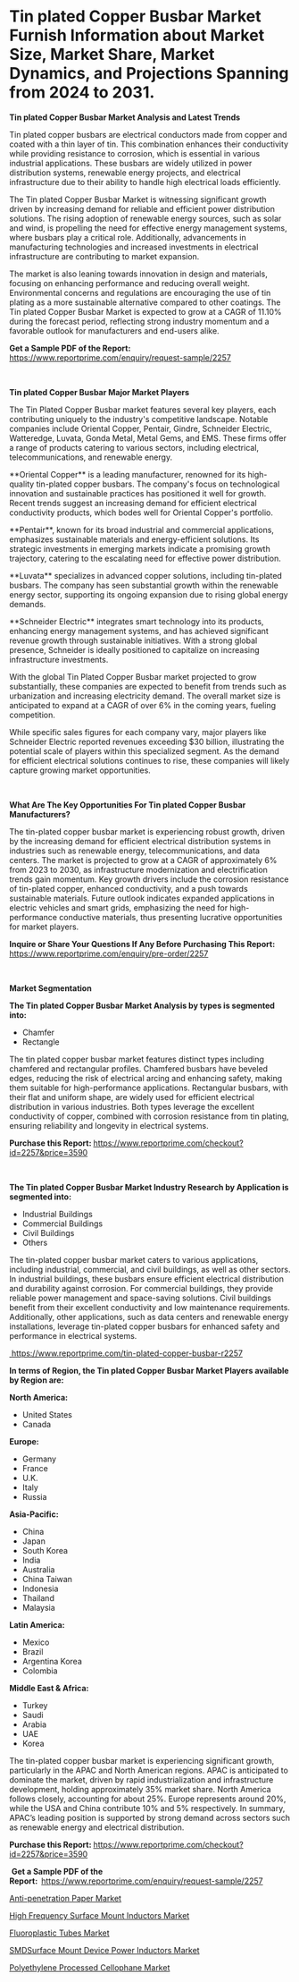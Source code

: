 <p><h1>Tin plated Copper Busbar Market Furnish Information about Market Size, Market Share, Market Dynamics, and Projections Spanning from 2024 to 2031.</h1></p><p><strong>Tin plated Copper Busbar Market Analysis and Latest Trends</strong></p>
<p><p>Tin plated copper busbars are electrical conductors made from copper and coated with a thin layer of tin. This combination enhances their conductivity while providing resistance to corrosion, which is essential in various industrial applications. These busbars are widely utilized in power distribution systems, renewable energy projects, and electrical infrastructure due to their ability to handle high electrical loads efficiently.</p><p>The Tin plated Copper Busbar Market is witnessing significant growth driven by increasing demand for reliable and efficient power distribution solutions. The rising adoption of renewable energy sources, such as solar and wind, is propelling the need for effective energy management systems, where busbars play a critical role. Additionally, advancements in manufacturing technologies and increased investments in electrical infrastructure are contributing to market expansion.</p><p>The market is also leaning towards innovation in design and materials, focusing on enhancing performance and reducing overall weight. Environmental concerns and regulations are encouraging the use of tin plating as a more sustainable alternative compared to other coatings. The Tin plated Copper Busbar Market is expected to grow at a CAGR of 11.10% during the forecast period, reflecting strong industry momentum and a favorable outlook for manufacturers and end-users alike.</p></p>
<p><strong>Get a Sample PDF of the Report:&nbsp;</strong> <a href="https://www.reportprime.com/enquiry/request-sample/2257">https://www.reportprime.com/enquiry/request-sample/2257</a></p>
<p>&nbsp;</p>
<p><strong>Tin plated Copper Busbar Major Market Players</strong></p>
<p><p>The Tin Plated Copper Busbar market features several key players, each contributing uniquely to the industry's competitive landscape. Notable companies include Oriental Copper, Pentair, Gindre, Schneider Electric, Watteredge, Luvata, Gonda Metal, Metal Gems, and EMS. These firms offer a range of products catering to various sectors, including electrical, telecommunications, and renewable energy.</p><p>**Oriental Copper** is a leading manufacturer, renowned for its high-quality tin-plated copper busbars. The company's focus on technological innovation and sustainable practices has positioned it well for growth. Recent trends suggest an increasing demand for efficient electrical conductivity products, which bodes well for Oriental Copper's portfolio.</p><p>**Pentair**, known for its broad industrial and commercial applications, emphasizes sustainable materials and energy-efficient solutions. Its strategic investments in emerging markets indicate a promising growth trajectory, catering to the escalating need for effective power distribution.</p><p>**Luvata** specializes in advanced copper solutions, including tin-plated busbars. The company has seen substantial growth within the renewable energy sector, supporting its ongoing expansion due to rising global energy demands. </p><p>**Schneider Electric** integrates smart technology into its products, enhancing energy management systems, and has achieved significant revenue growth through sustainable initiatives. With a strong global presence, Schneider is ideally positioned to capitalize on increasing infrastructure investments.</p><p>With the global Tin Plated Copper Busbar market projected to grow substantially, these companies are expected to benefit from trends such as urbanization and increasing electricity demand. The overall market size is anticipated to expand at a CAGR of over 6% in the coming years, fueling competition.</p><p>While specific sales figures for each company vary, major players like Schneider Electric reported revenues exceeding $30 billion, illustrating the potential scale of players within this specialized segment. As the demand for efficient electrical solutions continues to rise, these companies will likely capture growing market opportunities.</p></p>
<p>&nbsp;</p>
<p><strong>What Are The Key Opportunities For Tin plated Copper Busbar Manufacturers?</strong></p>
<p><p>The tin-plated copper busbar market is experiencing robust growth, driven by the increasing demand for efficient electrical distribution systems in industries such as renewable energy, telecommunications, and data centers. The market is projected to grow at a CAGR of approximately 6% from 2023 to 2030, as infrastructure modernization and electrification trends gain momentum. Key growth drivers include the corrosion resistance of tin-plated copper, enhanced conductivity, and a push towards sustainable materials. Future outlook indicates expanded applications in electric vehicles and smart grids, emphasizing the need for high-performance conductive materials, thus presenting lucrative opportunities for market players.</p></p>
<p><strong>Inquire or Share Your Questions If Any Before Purchasing This Report:</strong> <a href="https://www.reportprime.com/enquiry/pre-order/2257">https://www.reportprime.com/enquiry/pre-order/2257</a></p>
<p>&nbsp;</p>
<p><strong>Market Segmentation</strong></p>
<p><strong>The Tin plated Copper Busbar Market Analysis by types is segmented into:</strong></p>
<p><ul><li>Chamfer</li><li>Rectangle</li></ul></p>
<p><p>The tin plated copper busbar market features distinct types including chamfered and rectangular profiles. Chamfered busbars have beveled edges, reducing the risk of electrical arcing and enhancing safety, making them suitable for high-performance applications. Rectangular busbars, with their flat and uniform shape, are widely used for efficient electrical distribution in various industries. Both types leverage the excellent conductivity of copper, combined with corrosion resistance from tin plating, ensuring reliability and longevity in electrical systems.</p></p>
<p><strong>Purchase this Report:&nbsp;</strong><a href="https://www.reportprime.com/checkout?id=2257&price=3590">https://www.reportprime.com/checkout?id=2257&price=3590</a></p>
<p>&nbsp;</p>
<p><strong>The Tin plated Copper Busbar Market Industry Research by Application is segmented into:</strong></p>
<p><ul><li>Industrial Buildings</li><li>Commercial Buildings</li><li>Civil Buildings</li><li>Others</li></ul></p>
<p><p>The tin-plated copper busbar market caters to various applications, including industrial, commercial, and civil buildings, as well as other sectors. In industrial buildings, these busbars ensure efficient electrical distribution and durability against corrosion. For commercial buildings, they provide reliable power management and space-saving solutions. Civil buildings benefit from their excellent conductivity and low maintenance requirements. Additionally, other applications, such as data centers and renewable energy installations, leverage tin-plated copper busbars for enhanced safety and performance in electrical systems.</p></p>
<p><a href="https://www.reportprime.com/tin-plated-copper-busbar-r2257">&nbsp;https://www.reportprime.com/tin-plated-copper-busbar-r2257</a></p>
<p><strong>In terms of Region, the Tin plated Copper Busbar Market Players available by Region are:</strong></p>
<p>
    <p> <strong> North America: </strong>
        <ul>
            <li>United States</li>
            <li>Canada</li>
        </ul>
        </p> 
    <p> <strong> Europe: </strong>
        <ul>
            <li>Germany</li>
            <li>France</li>
            <li>U.K.</li>
            <li>Italy</li>
            <li>Russia</li>
        </ul>
        </p> 
    <p> <strong> Asia-Pacific: </strong>
        <ul>
            <li>China</li>
            <li>Japan</li>
            <li>South Korea</li>
            <li>India</li>
            <li>Australia</li>
            <li>China Taiwan</li>
            <li>Indonesia</li>
            <li>Thailand</li>
            <li>Malaysia</li>
        </ul>
        </p> 
    <p> <strong> Latin America: </strong>
        <ul>
            <li>Mexico</li>
            <li>Brazil</li>
            <li>Argentina Korea</li>
            <li>Colombia</li>
        </ul>
        </p> 
    <p> <strong> Middle East & Africa: </strong>
        <ul>
            <li>Turkey</li>
            <li>Saudi</li>
            <li>Arabia</li>
            <li>UAE</li>
            <li>Korea</li>
        </ul>
    </p>
    </p>
<p><p>The tin-plated copper busbar market is experiencing significant growth, particularly in the APAC and North American regions. APAC is anticipated to dominate the market, driven by rapid industrialization and infrastructure development, holding approximately 35% market share. North America follows closely, accounting for about 25%. Europe represents around 20%, while the USA and China contribute 10% and 5% respectively. In summary, APAC’s leading position is supported by strong demand across sectors such as renewable energy and electrical distribution.</p></p>
<p><strong>Purchase this Report: </strong><a href="https://www.reportprime.com/checkout?id=2257&price=3590">https://www.reportprime.com/checkout?id=2257&price=3590</a></p>
<p>&nbsp;<strong>Get a Sample PDF of the Report:&nbsp;&nbsp;</strong><a href="https://www.reportprime.com/enquiry/request-sample/2257">https://www.reportprime.com/enquiry/request-sample/2257</a></p>
<p><strong></strong></p>
<p><p><a href="https://issuu.com/reportprime-2/docs/anti-penetration-paper-market-size-_5c1fc357ca03da">Anti-penetration Paper Market</a></p><p><a href="https://medium.com/@dovansangxd/high-frequency-surface-mount-inductors-market-research-report-exploring-market-size-and-revenue-1fab9bcebf4c">High Frequency Surface Mount Inductors Market</a></p><p><a href="https://www.linkedin.com/pulse/fluoroplastic-tubes-market-trends-strategic-insights-2024--hthmf?trackingId=MmrPySc7Rm6f2GeC%2BRPV4Q%3D%3D">Fluoroplastic Tubes Market</a></p><p><a href="https://medium.com/@dovansangxd/smdsurface-mount-device-power-inductors-market-size-is-growing-at-cagr-of-9-5-9c872ca2de3c">SMDSurface Mount Device Power Inductors Market</a></p><p><a href="https://issuu.com/reportprime-2/docs/polyethylene-processed-cellophane-m_1512f92f8c111f">Polyethylene Processed Cellophane Market</a></p></p>